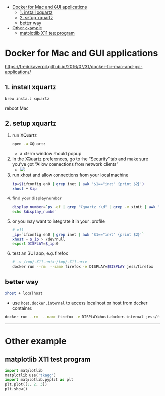 [](...menustart)

- [Docker for Mac and GUI applications](#da8f018826cd634d83e9bedeef10f24e)
    - [1. install xquartz](#86f31b01b31e677cd37cf505c57369a3)
    - [2. setup xquartz](#b87bd81eea00083fb21d246bc3f3baef)
    - [better way](#c595faaa40f40ab409bc3f23debda184)
- [Other example](#48a8990e0175dd1649fdd9ffc44942aa)
    - [matplotlib X11 test program](#7f491c02453ff410c8d86998578039c0)

[](...menuend)


<h2 id="da8f018826cd634d83e9bedeef10f24e"></h2>

# Docker for Mac and GUI applications

https://fredrikaverpil.github.io/2016/07/31/docker-for-mac-and-gui-applications/


<h2 id="86f31b01b31e677cd37cf505c57369a3"></h2>

## 1. install xquartz

```bash
brew install xquartz
```

reboot Mac

<h2 id="b87bd81eea00083fb21d246bc3f3baef"></h2>

##  2. setup xquartz

1. run XQuartz
    ```bash
    open -a XQuartz
    ```
    - a xterm window should popup
2. In the XQuartz preferences, go to the “Security” tab and make sure you’ve got “Allow connections from network clients”
    - ![](https://fredrikaverpil.github.io/blog/assets/docker/xquartz_preferences.png)
3. run xhost and allow connections from your local machine
    ```bash
    ip=$(ifconfig en0 | grep inet | awk '$1=="inet" {print $2}')
    xhost + $ip 
    ```
4. find your displaynumber
    ```bash
    display_number=`ps -ef | grep "Xquartz :\d" | grep -v xinit | awk '{ print $9; }'`
    echo $display_number
    ```
5. or you may want to integrate it in your .profile
    ```bash
    # x11
    _ip=`ifconfig en0 | grep inet | awk '$1=="inet" {print $2}'`
    xhost + $_ip > /dev/null 
    export DISPLAY=$_ip:0
    ```
6. test an GUI app, e.g. firefox
    ```bash
    # -v /tmp/.X11-unix:/tmp/.X11-unix 
    docker run --rm  --name firefox -e DISPLAY=$DISPLAY jess/firefox 
    ```


<h2 id="c595faaa40f40ab409bc3f23debda184"></h2>

## better way

```bash
xhost + localhost
```

- use `host.docker.internal` to access localhost on host from docker container.

```bash
docker run --rm  --name firefox -e DISPLAY=host.docker.internal jess/firefox 
```


---

<h2 id="48a8990e0175dd1649fdd9ffc44942aa"></h2>

# Other example

<h2 id="7f491c02453ff410c8d86998578039c0"></h2>

## matplotlib X11 test program 

```python
import matplotlib
matplotlib.use('tkagg')
import matplotlib.pyplot as plt
plt.plot([1, 2, 3])
plt.show()
```

